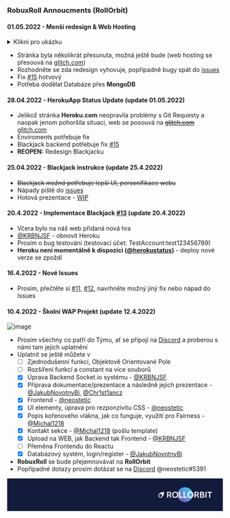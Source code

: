 ### RobuxRoll Annoucments (RollOrbit)
#### 01.05.2022 - Menší redesign & Web Hosting
<details>
  <summary>Klikni pro ukázku</summary>
  <br>
  
![image](https://user-images.githubusercontent.com/83291717/166136666-52655502-ccbb-459e-baa3-697afd037773.png)
  
</details>

- Stránka byla několikrát přesunuta, možná ještě bude (web hosting se přesouvá na [glitch.com](https://jealous-enshrined-cilantro.glitch.me))
- Rozhodněte se zda redesign vyhovuje, popřípadně bugy spát do [issues](https://github.com/RobuxRoll/casino-dev/issues)
- Fix [#15](https://github.com/RobuxRoll/casino-dev/issues/15) hotvový
- Potřeba dodělat Databáze přes **MongoDB**

#### 28.04.2022 - HerokuApp Status Update (update 01.05.2022)
- Jelikož stránka **Heroku.com** neopravila problémy s Git Requesty a naopak jenom pohoršila situaci, web se posouvá na ~~[glitch.com](https://tasteful-terrific-pedestrian.glitch.me/)~~ [glitch.com](https://jealous-enshrined-cilantro.glitch.me)
- Enviroments potřebuje fix
- Blackjack backend potřebuje fix [#15](https://github.com/RobuxRoll/casino-dev/issues/15)
- **REOPEN:** Redesign Blackjacku
#### 25.04.2022 - Blackjack instrukce (update 25.4.2022)
- ~~Blackjack *možná* potřebuje lepší UI, personifikace webu~~
- Nápady piště do [issues](https://github.com/RobuxRoll/casino-dev/issues)
- Hotová prezentace - [WIP](https://github.com/RobuxRoll/)
#### 20.4.2022 - Implementace Blackjack [#13](https://github.com/RobuxRoll/casino-dev/issues/13) (update 20.4.2022)
- Včera bylo na náš web přidaná nová hra
- [@KRBNJSF](https://github.com/KRBNJSF) - obnovit Heroku
- Prosím o bug testování (testovací účet: TestAccount:test123456789)
- **Heroku není momentálně k dispozici ([@herokustatus](https://twitter.com/herokustatus))** - deploy nové verze se zpoždí
#### 16.4.2022 - Nové Issues
- Prosím, přečtěte si [#11](https://github.com/RobuxRoll/casino-dev/issues/11), [#12](https://github.com/RobuxRoll/casino-dev/issues/12), navrhněte možný jiný fix nebo nápad do Issues
#### 10.4.2022 - Školní WAP Projekt (update 12.4.2022)
![image](https://user-images.githubusercontent.com/83291717/162634780-d16bf1b3-0e13-480b-a369-f98d6929352d.png)
- Prosím všechny co patří do Týmu, ať se připojí na [Discord](https://discord.gg/7Jy2vXSn) a proberou s námi tam jejich uplatnění
- Uplatnit se ještě můžete v
  - [ ] Zjednodušenní funkcí, Objektově Orientované Pole
  - [ ] Rozšíření funkcí a constant na více souborů
  - [x] Úprava Backend Socket.io systému - [@KRBNJSF](https://github.com/KRBNJSF)
  - [x] Příprava dokumentace/prezentace a následně jejich prezentace - [@JakubNovotnyBi](https://github.com/JakubNovotnyBi), [@Chr1st1ancz](https://github.com/Chr1st1ancz)
  - [x] Frontend - [@neostetic](https://github.com/neostetic)
  - [x] UI elementy, úprava pro rezponzivitu CSS - [@neostetic](https://github.com/neostetic)
  - [x] Popis kořenového vlákna, jak co funguje, využití pro Fairness - [@Michal1218](https://github.com/Michal1218)
  - [x] Kontakt sekce - [@Michal1218](https://github.com/Michal1218) (pošlu template)
  - [x] Upload na WEB, jak Backend tak Frontend - [@KRBNJSF](https://github.com/KRBNJSF)
  - [ ] Přeměna Frontendu do Reactu
  - [x] Databázový systém, login/register - [@JakubNovotnyBi](https://github.com/JakubNovotnyBi)
- **RobuxRoll** se bude přejemnovávat na **RollOrbit**
- Popřípadné dotazy prosím dotázat se na [Discord](https://discord.gg/7Jy2vXSn) @neostetic#5391


![image](https://raw.githubusercontent.com/RobuxRoll/casino-assets/main/banner.png)
<!--
![image](https://user-images.githubusercontent.com/83291717/163668780-b177e17d-4919-4340-a4ac-7c77102df303.png)
-->
